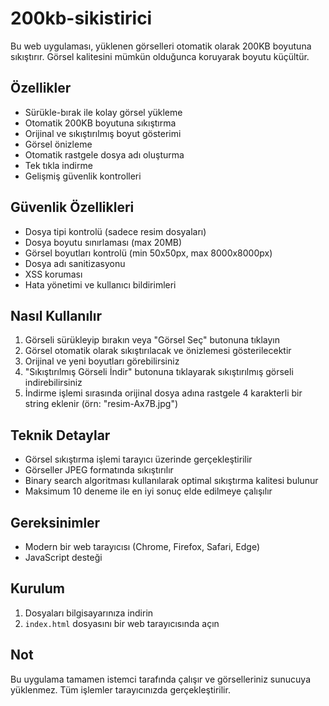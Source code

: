# 200kb-sikistirici

Bu web uygulaması, yüklenen görselleri otomatik olarak 200KB boyutuna sıkıştırır. Görsel kalitesini mümkün olduğunca koruyarak boyutu küçültür.

## Özellikler

- Sürükle-bırak ile kolay görsel yükleme
- Otomatik 200KB boyutuna sıkıştırma
- Orijinal ve sıkıştırılmış boyut gösterimi
- Görsel önizleme
- Otomatik rastgele dosya adı oluşturma
- Tek tıkla indirme
- Gelişmiş güvenlik kontrolleri

## Güvenlik Özellikleri

- Dosya tipi kontrolü (sadece resim dosyaları)
- Dosya boyutu sınırlaması (max 20MB)
- Görsel boyutları kontrolü (min 50x50px, max 8000x8000px)
- Dosya adı sanitizasyonu
- XSS koruması
- Hata yönetimi ve kullanıcı bildirimleri

## Nasıl Kullanılır

1. Görseli sürükleyip bırakın veya "Görsel Seç" butonuna tıklayın
2. Görsel otomatik olarak sıkıştırılacak ve önizlemesi gösterilecektir
3. Orijinal ve yeni boyutları görebilirsiniz
4. "Sıkıştırılmış Görseli İndir" butonuna tıklayarak sıkıştırılmış görseli indirebilirsiniz
5. İndirme işlemi sırasında orijinal dosya adına rastgele 4 karakterli bir string eklenir (örn: "resim-Ax7B.jpg")

## Teknik Detaylar

- Görsel sıkıştırma işlemi tarayıcı üzerinde gerçekleştirilir
- Görseller JPEG formatında sıkıştırılır
- Binary search algoritması kullanılarak optimal sıkıştırma kalitesi bulunur
- Maksimum 10 deneme ile en iyi sonuç elde edilmeye çalışılır

## Gereksinimler

- Modern bir web tarayıcısı (Chrome, Firefox, Safari, Edge)
- JavaScript desteği

## Kurulum

1. Dosyaları bilgisayarınıza indirin
2. `index.html` dosyasını bir web tarayıcısında açın

## Not

Bu uygulama tamamen istemci tarafında çalışır ve görselleriniz sunucuya yüklenmez. Tüm işlemler tarayıcınızda gerçekleştirilir. 